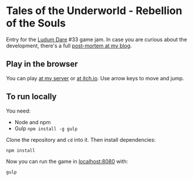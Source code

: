 # Tales of the Underworld - Rebellion of the Souls

Entry for the [Ludum Dare](http://ludumdare.com) #33 game jam. In case you are curious about the development, there's a full [post-mortem at my blog](http://belenalbeza.com/ludum-dare-33-post-mortem/).

## Play in the browser

You can play [at my server](http://lab.belenalbeza.com/games/ldjam-33/) or [at itch.io](http://ladybenko.itch.io/tales-of-the-underworld). Use arrow keys to move and jump.

## To run locally

You need:

- Node and npm
- Gulp `npm install -g gulp`

Clone the repository and `cd` into it. Then install dependencies:

```
npm install
```

Now you can run the game in [localhost:8080](http://localhost:8080) with:

```
gulp
```
